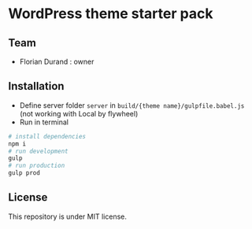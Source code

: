 # WordPress theme starter pack

## Team
- Florian Durand : owner

## Installation
- Define server folder `server` in `build/{theme name}/gulpfile.babel.js` (not working with Local by flywheel)
- Run in terminal
```bash
# install dependencies
npm i
# run development
gulp
# run production
gulp prod
```

## License
This repository is under MIT license.